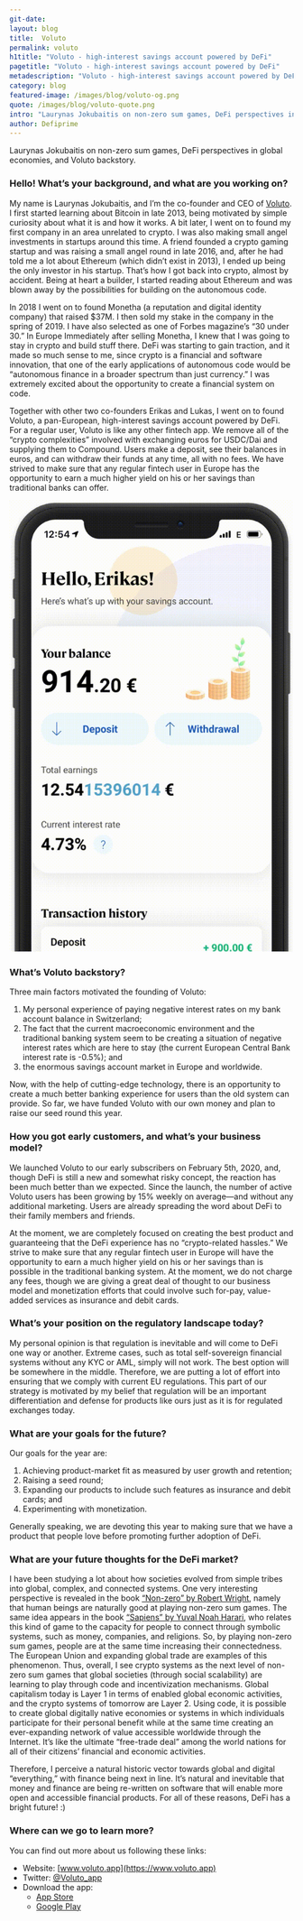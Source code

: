 ```yaml
---
git-date:
layout: blog
title:  Voluto
permalink: voluto
h1title: "Voluto - high-interest savings account powered by DeFi"
pagetitle: "Voluto - high-interest savings account powered by DeFi"
metadescription: "Voluto - high-interest savings account powered by DeFi. Interview with Laurynas Jokubaitis on non-zero sum games, DeFi perspectives in global economies, and Voluto backstory."
category: blog
featured-image: /images/blog/voluto-og.png
quote: /images/blog/voluto-quote.png
intro: "Laurynas Jokubaitis on non-zero sum games, DeFi perspectives in global economies, and Voluto backstory"
author: Defiprime
---
```

Laurynas Jokubaitis on non-zero sum games, DeFi perspectives in global economies, and Voluto backstory.

### Hello! What’s your background, and what are you working on?

My name is Laurynas Jokubaitis, and I’m the co-founder and CEO of [Voluto](https://voluto.app/). I first started learning about Bitcoin in late 2013, being motivated by simple curiosity about what it is and how it works. A bit later, I went on to found my first company in an area unrelated to crypto. I was also making small angel investments in startups around this time. A friend founded a crypto gaming startup and was raising a small angel round in late 2016, and, after he had told me a lot about Ethereum (which didn’t exist in 2013), I ended up being the only investor in his startup. That’s how I got back into crypto, almost by accident. Being at heart a builder, I started reading about Ethereum and was blown away by the possibilities for building on the autonomous code.

In 2018 I went on to found Monetha (a reputation and digital identity company) that raised $37M. I then sold my stake in the company in the spring of 2019. I have also selected as one of Forbes magazine’s “30 under 30.” In Europe Immediately after selling Monetha, I knew that I was going to stay in crypto and build stuff there. DeFi was starting to gain traction, and it made so much sense to me, since crypto is a financial and software innovation, that one of the early applications of autonomous code would be “autonomous finance in a broader spectrum than just currency.” I was extremely excited about the opportunity to create a financial system on code.

Together with other two co-founders Erikas and Lukas, I went on to found Voluto, a pan-European, high-interest savings account powered by DeFi. For a regular user, Voluto is like any other fintech app. We remove all of the “crypto complexities” involved with exchanging euros for USDC/Dai and supplying them to Compound. Users make a deposit, see their balances in euros, and can withdraw their funds at any time, all with no fees. We have strived to make sure that any regular fintech user in Europe has the opportunity to earn a much higher yield on his or her savings than traditional banks can offer.

![](/images/blog/voluto1.gif)

### What’s Voluto backstory?

Three main factors motivated the founding of Voluto:
1. My personal experience of paying negative interest rates on my bank account balance in Switzerland;
2. The fact that the current macroeconomic environment and the traditional banking system seem to be creating a situation of negative interest rates which are here to stay (the current European Central Bank interest rate is -0.5%); and
3. the enormous savings account market in Europe and worldwide.

Now, with the help of cutting-edge technology, there is an opportunity to create a much better banking experience for users than the old system can provide. So far, we have funded Voluto with our own money and plan to raise our seed round this year.

### How you got early customers, and what’s your business model?

We launched Voluto to our early subscribers on February 5th, 2020, and, though DeFi is still a new and somewhat risky concept, the reaction has been much better than we expected. Since the launch, the number of active Voluto users has been growing by 15% weekly on average—and without any additional marketing. Users are already spreading the word about DeFi to their family members and friends.

At the moment, we are completely focused on creating the best product and guaranteeing that the DeFi experience has no “crypto-related hassles.” We strive to make sure that any regular fintech user in Europe will have the opportunity to earn a much higher yield on his or her savings than is possible in the traditional banking system. At the moment, we do not charge any fees, though we are giving a great deal of thought to our business model and monetization efforts that could involve such for-pay, value-added services as insurance and debit cards.

### What’s your position on the regulatory landscape today?

My personal opinion is that regulation is inevitable and will come to DeFi one way or another. Extreme cases, such as total self-sovereign financial systems without any KYC or AML, simply will not work. The best option will be somewhere in the middle. Therefore, we are putting a lot of effort into ensuring that we comply with current EU regulations. This part of our strategy is motivated by my belief that regulation will be an important differentiation and defense for products like ours just as it is for regulated exchanges today.

### What are your goals for the future?

Our goals for the year are:
1. Achieving product-market fit as measured by user growth and retention;
2. Raising a seed round;
3. Expanding our products to include such features as insurance and debit cards; and
4. Experimenting with monetization.

Generally speaking, we are devoting this year to making sure that we have a product that people love before promoting further adoption of DeFi.

### What are your future thoughts for the DeFi market?

I have been studying a lot about how societies evolved from simple tribes into global, complex, and connected systems. One very interesting perspective is revealed in the book [“Non-zero” by Robert Wright](https://www.amazon.com/Nonzero-Logic-Destiny-Robert-Wright/dp/0679758941), namely that human beings are naturally good at playing non-zero sum games. The same idea appears in the book [“Sapiens” by Yuval Noah Harari](https://www.amazon.com/Sapiens-Humankind-Yuval-Noah-Harari/dp/0062316095), who relates this kind of game to the capacity for people to connect through symbolic systems, such as money, companies, and religions. So, by playing non-zero sum games, people are at the same time increasing their connectedness. The European Union and expanding global trade are examples of this phenomenon. Thus, overall, I see crypto systems as the next level of non-zero sum games that global societies (through social scalability) are learning to play through code and incentivization mechanisms. Global capitalism today is Layer 1 in terms of enabled global economic activities, and the crypto systems of tomorrow are Layer 2. Using code, it is possible to create global digitally native economies or systems in which individuals participate for their personal benefit while at the same time creating an ever-expanding network of value accessible worldwide through the Internet. It’s like the ultimate “free-trade deal” among the world nations for all of their citizens’ financial and economic activities.

Therefore, I perceive a natural historic vector towards global and digital “everything,” with finance being next in line. It’s natural and inevitable that money and finance are being re-written on software that will enable more open and accessible financial products. For all of these reasons, DeFi has a bright future! :)

### Where can we go to learn more?

You can find out more about us following these links:

- Website: [www.voluto.app](https://www.voluto.app)
- Twitter: [@Voluto_app](https://twitter.com/Voluto_app)
- Download the app:
  *   [App Store](https://apps.apple.com/lt/app/voluto/id1478044975)
  *   [Google Play](https://play.google.com/store/apps/details?id=com.voluto&hl=en&showAllReviews=true)

